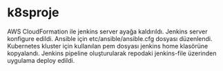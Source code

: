# k8sproje

AWS CloudFormation ile jenkins server ayağa kaldırıldı.
Jenkins server konfigure edildi.
Ansible için etc/ansible/ansible.cfg dosyası düzenlendi.
Kubernetes kluster için kullanılan pem dosyası jenkins home klasörüne kopyalandı.
Jenkins pipeline oluşturularak repodaki jenkins-file üzerinden uygulama deploy edildi.